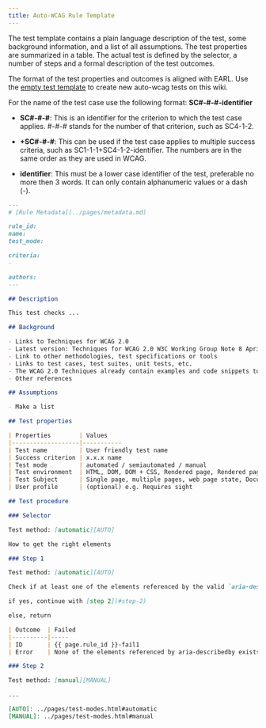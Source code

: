 ```yaml
---
title: Auto-WCAG Rule Template
---
```


The test template contains a plain language description of the test, some background information, and a list of all assumptions. The test properties are summarized in a table. The actual test is defined by the selector, a number of steps and a formal description of the test outcomes.

The format of the test properties and outcomes is aligned with EARL.
Use the [empty test template](rule-template-empty.md) to create new auto-wcag tests on this wiki.

For the name of the test case use the following format: **SC#-#-#-identifier**

- **SC#-#-#**: This is an identifier for the criterion to which the test case applies. #-#-# stands for the number of that criterion, such as SC4-1-2.

- **+SC#-#-#**: This can be used if the test case applies to multiple success criteria, such as SC1-1-1+SC4-1-2-identifier. The numbers are in the same order as they are used in WCAG.

- **identifier**: This must be a lower case identifier of the test, preferable no more then 3 words. It can only contain alphanumeric values or a dash (-).

```markdown
---
# [Rule Metadata](../pages/metadata.md)

rule_id: 
name: 
test_mode: 

criteria:
- 

authors:
---

## Description

This test checks ...

## Background

- Links to Techniques for WCAG 2.0
- Latest version: Techniques for WCAG 2.0 W3C Working Group Note 8 April 2014
- Link to other methodologies, test specifications or tools
- Links to test cases, test suites, unit tests, etc.
- The WCAG 2.0 Techniques already contain examples and code snippets to illustrate which content passes or fails the test. Whenever possible auto-wcag refers to those. Another source for test cases is the W3C Before and After Demonstration.
- Other references

## Assumptions

- Make a list

## Test properties

| Properties        | Values
|-------------------|-----------
| Test name         | User friendly test name
| Success criterion | x.x.x name
| Test mode         | automated / semiautomated / manual
| Test environment  | HTML, DOM, DOM + CSS, Rendered page, Rendered page + server, Webdriver
| Test Subject      | Single page, multiple pages, web page state, Document fragment
| User profile      | (optional) e.g. Requires sight

## Test procedure

### Selector

Test method: [automatic][AUTO]

How to get the right elements

### Step 1

Test method: [automatic][AUTO]

Check if at least one of the elements referenced by the valid `aria-describedby` attribute values exists.

if yes, continue with [step 2](#step-2)

else, return

| Outcome  | Failed
|----------|-----
| ID       | {{ page.rule_id }}-fail1
| Error    | None of the elements referenced by aria-describedby exists.

### Step 2

Test method: [manual][MANUAL]

...

[AUTO]: ../pages/test-modes.html#automatic
[MANUAL]: ../pages/test-modes.html#manual

```